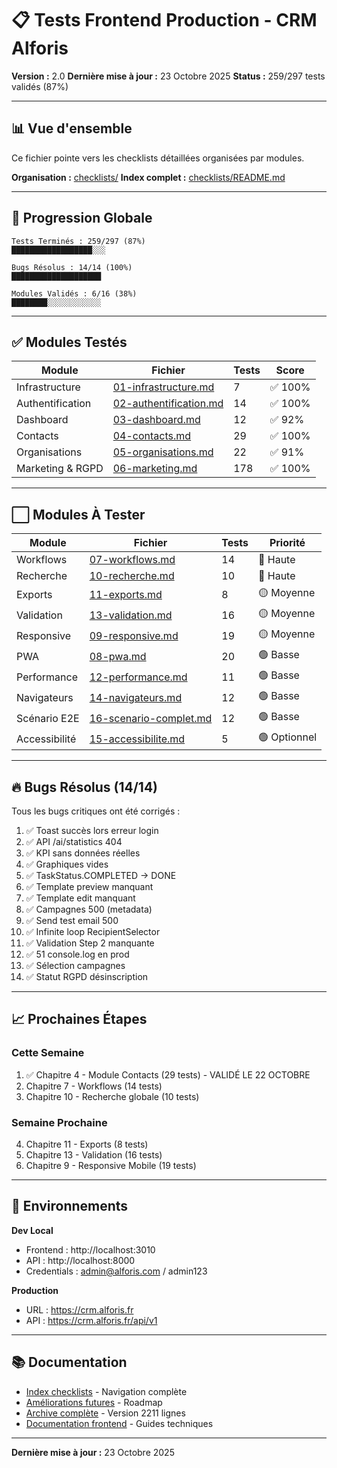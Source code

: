 # 📋 Tests Frontend Production - CRM Alforis

**Version :** 2.0
**Dernière mise à jour :** 23 Octobre 2025
**Status :** 259/297 tests validés (87%)

---

## 📊 Vue d'ensemble

Ce fichier pointe vers les checklists détaillées organisées par modules.

**Organisation :** [checklists/](checklists/)
**Index complet :** [checklists/README.md](checklists/README.md)

---

## 🎯 Progression Globale

```
Tests Terminés : 259/297 (87%)
██████████████████░░░

Bugs Résolus : 14/14 (100%)
████████████████████

Modules Validés : 6/16 (38%)
████████░░░░░░░░░░░░
```

---

## ✅ Modules Testés

| Module | Fichier | Tests | Score |
|--------|---------|-------|-------|
| Infrastructure | [01-infrastructure.md](checklists/01-infrastructure.md) | 7 | ✅ 100% |
| Authentification | [02-authentification.md](checklists/02-authentification.md) | 14 | ✅ 100% |
| Dashboard | [03-dashboard.md](checklists/03-dashboard.md) | 12 | ✅ 92% |
| Contacts | [04-contacts.md](checklists/04-contacts.md) | 29 | ✅ 100% |
| Organisations | [05-organisations.md](checklists/05-organisations.md) | 22 | ✅ 91% |
| Marketing & RGPD | [06-marketing.md](checklists/06-marketing.md) | 178 | ✅ 100% |

---

## ⬜ Modules À Tester

| Module | Fichier | Tests | Priorité |
|--------|---------|-------|----------|
| Workflows | [07-workflows.md](checklists/07-workflows.md) | 14 | 🔴 Haute |
| Recherche | [10-recherche.md](checklists/10-recherche.md) | 10 | 🔴 Haute |
| Exports | [11-exports.md](checklists/11-exports.md) | 8 | 🟡 Moyenne |
| Validation | [13-validation.md](checklists/13-validation.md) | 16 | 🟡 Moyenne |
| Responsive | [09-responsive.md](checklists/09-responsive.md) | 19 | 🟡 Moyenne |
| PWA | [08-pwa.md](checklists/08-pwa.md) | 20 | 🟢 Basse |
| Performance | [12-performance.md](checklists/12-performance.md) | 11 | 🟢 Basse |
| Navigateurs | [14-navigateurs.md](checklists/14-navigateurs.md) | 12 | 🟢 Basse |
| Scénario E2E | [16-scenario-complet.md](checklists/16-scenario-complet.md) | 12 | 🟢 Basse |
| Accessibilité | [15-accessibilite.md](checklists/15-accessibilite.md) | 5 | 🟢 Optionnel |

---

## 🔥 Bugs Résolus (14/14)

Tous les bugs critiques ont été corrigés :

1. ✅ Toast succès lors erreur login
2. ✅ API /ai/statistics 404
3. ✅ KPI sans données réelles
4. ✅ Graphiques vides
5. ✅ TaskStatus.COMPLETED → DONE
6. ✅ Template preview manquant
7. ✅ Template edit manquant
8. ✅ Campagnes 500 (metadata)
9. ✅ Send test email 500
10. ✅ Infinite loop RecipientSelector
11. ✅ Validation Step 2 manquante
12. ✅ 51 console.log en prod
13. ✅ Sélection campagnes
14. ✅ Statut RGPD désinscription

---

## 📈 Prochaines Étapes

### Cette Semaine
1. ✅ Chapitre 4 - Module Contacts (29 tests) - VALIDÉ LE 22 OCTOBRE
2. Chapitre 7 - Workflows (14 tests)
3. Chapitre 10 - Recherche globale (10 tests)

### Semaine Prochaine
4. Chapitre 11 - Exports (8 tests)
5. Chapitre 13 - Validation (16 tests)
6. Chapitre 9 - Responsive Mobile (19 tests)

---

## 🔧 Environnements

**Dev Local**
- Frontend : http://localhost:3010
- API : http://localhost:8000
- Credentials : admin@alforis.com / admin123

**Production**
- URL : https://crm.alforis.fr
- API : https://crm.alforis.fr/api/v1

---

## 📚 Documentation

- [Index checklists](checklists/README.md) - Navigation complète
- [Améliorations futures](CHECKLIST_AMELIORATION_FUTURE.md) - Roadmap
- [Archive complète](documentation/archive/CHECKLIST_TESTS_FRONTEND_PROD_COMPLET.md) - Version 2211 lignes
- [Documentation frontend](documentation/frontend/) - Guides techniques

---

**Dernière mise à jour :** 23 Octobre 2025
